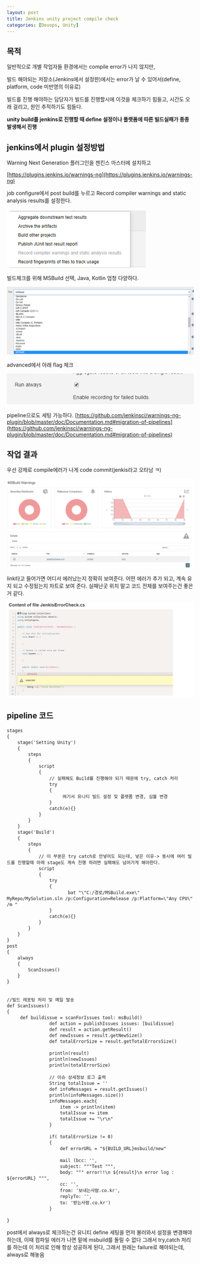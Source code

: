 ```yaml
---
layout: post
title: Jenkins unity project compile check
categories: [Devops, Unity]
---
```


## 목적

일반적으로 개별 작업자들 환경에서는 compile error가 나지 않지만,

빌드 해야되는 저장소(Jenkins에서 설정한)에서는 error가 날 수 있어서(define, platform, code 미반영의 이유로)

빌드를 진행 해야하는 담당자가 빌드를 진행할시에 이것을 체크하기 힘들고, 시간도 오래 걸리고, 원인 추적하기도 힘들다.

**unity build를 jenkins로 진행할 때 define 설정이나 플랫폼에 따른 빌드실패가 종종 발생해서 진행**


## jenkins에서 plugin 설정방법

Warning Next Generation 플러그인을 젠킨스 마스터에 설치하고

[https://plugins.jenkins.io/warnings-ng](https://plugins.jenkins.io/warnings-ng)

job configure에서 post build를 누르고 Record compiler warnings and static analysis results를 설정한다.


![](/assets/images/2020-01-16-Jenkins%20code%20build%20check/2020-01-16-18-04-01.png)


빌드체크를 위해 MSBuild 선택, Java, Kotlin  엄청 다양하다.

![](/assets/images/2020-01-16-Jenkins%20code%20build%20check/2020-01-16-18-05-10.png)


advanced에서 아래 flag 체크

![](/assets/images/2020-01-16-Jenkins%20code%20build%20check/2020-01-16-18-05-36.png)

pipeline으로도 세팅 가능하다.
[https://github.com/jenkinsci/warnings-ng-plugin/blob/master/doc/Documentation.md#migration-of-pipelines](https://github.com/jenkinsci/warnings-ng-plugin/blob/master/doc/Documentation.md#migration-of-pipelines)

## 작업 결과

우선 강제로 compile에러가 나게 code commit(jenkis라고 오타남 ㅋ)

![](/assets/images/2020-01-16-Jenkins%20code%20build%20check/2020-01-16-18-07-59.png)


link타고 들어가면 어디서 에러났는지 정확히 보여준다. 어떤 에러가 추가 되고, 계속 유지 되고 수정됬는지 차트로 보여 준다.
실패난곳 위치 말고 코드 전체를 보여주는건 좋은거 같다.

![](/assets/images/2020-01-16-Jenkins%20code%20build%20check/2020-01-16-18-09-14.png)


## pipeline 코드


```
stages
{
    stage('Setting Unity')
    {
        steps
        {
            script
            {
                // 실패해도 Build를 진행해야 되기 때문에 try, catch 처리
                try
                {
                     여기서 유니티 빌드 설정 및 플랫폼 변경, 심볼 변경
                }
                catch(e){}
            }
        }
    }
    stage('Build')
    {
        steps
        {
            // 이 부분은 try catch로 안넣어도 되는데, 넣은 이유-> 동시에 여러 빌드를 진행할때 아래 stage도 계속 진행 하려면 실패해도 넘어가게 해야한다.
            script
            {
                try
                {
                       bat "\"C:/경로/MSBuild.exe\" MyRepo/MySolution.sln /p:Configuration=Release /p:Platform=\"Any CPU\" /m "
                }
                catch(e){}
            }
        }
    }
}
post
{
    always
    {
        ScanIssues()
    }
}


//빌드 레포팅 처리 및 메일 발송
def ScanIssues()
{
     def buildissue = scanForIssues tool: msBuild()
                def action = publishIssues issues: [buildissue]
                def result = action.getResult()
                def newIssues = result.getNewSize()
                def totalErrorSize = result.getTotalErrorsSize()

                println(result)
                println(newIssues)
                println(totalErrorSize)

                // 이슈 상세정보 로그 출력
                String totalIssue = ''
                def infoMessages = result.getIssues()
                println(infoMessages.size())
                infoMessages.each{
                    item -> println(item)
                    totalIssue += item
                    totalIssue += "\r\n"
                }

				if( totalErrorSize != 0)
				{
					def errorURL = "${BUILD_URL}msbuild/new"

					mail (bcc: '',
					subject: """Test """,
					body: """ error!!\n ${result}\n error log : ${errorURL} """,
					cc: '',
					from: '보내는사람.co.kr',
					replyTo: '',
					to: '받는사람.co.kr')
				}

}

```

post에서 always로 체크하는건 유니티 define 세팅을 먼저 불러와서 설정을 변경해야하는데, 이때 컴파일 에러가 나면 밑에 msbuild를 돌릴 수 없다
그래서 try,catch 처리를 하는데 이 처리로 인해 항상 성공하게 된다, 그래서 원래는 failure로 해야되는데, always로 해놓음
